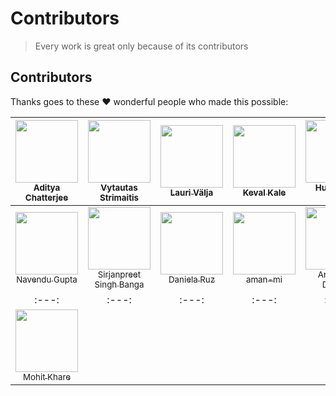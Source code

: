 # Contributors

> Every work is great only because of its contributors

## Contributors

Thanks goes to these ❤️ wonderful people who made this possible:

<!-- ALL-CONTRIBUTORS-LIST:START - Do not remove or modify this section -->
| [<img src="https://avatars3.githubusercontent.com/u/10634210?v=4" width="100px;"/><br /><sub>Aditya Chatterjee</sub>](https://github.com/AdiChat)<br /> | [<img src="https://avatars2.githubusercontent.com/u/14166032?v=4" width="100px;"/><br /><sub>Vytautas Strimaitis</sub>](https://github.com/vstrimaitis)<br /> | [<img src="https://avatars3.githubusercontent.com/u/8721312?v=4" width="100px;"/><br /><sub>Lauri Välja</sub>](https://github.com/OFFLlNE)<br /> | [<img src="https://avatars1.githubusercontent.com/u/26284185?v=4" width="100px;"/><br /><sub>Keval Kale</sub>](https://github.com/jainkeval)<br /> | [<img src="https://avatars2.githubusercontent.com/u/1932305?v=4" width="100px;"/><br /><sub>Hung-Wei Chiu</sub>](https://github.com/hwchiu)<br /> | [<img src="https://avatars1.githubusercontent.com/u/13018182?v=4" width="100px;"/><br /><sub>Aakash Bhattacharya</sub>](https://github.com/abbh07)<br /> |
| :---: | :---: | :---: | :---: | :---: | :---: |
| [<img src="https://avatars3.githubusercontent.com/u/23060327?v=4" width="100px;"/><br /><sub>Navendu Gupta</sub>](https://github.com/navendu29)<br /> | [<img src="https://avatars1.githubusercontent.com/u/22820957?v=4" width="100px;"/><br /><sub>Sirjanpreet Singh Banga</sub>](https://github.com/sirjan13)<br /> | [<img src="https://avatars0.githubusercontent.com/u/11931391?v=4" width="100px;"/><br /><sub>Daniela Ruz</sub>](https://github.com/druzmieres)<br /> | [<img src="https://avatars1.githubusercontent.com/u/32430978?v=4" width="100px;"/><br /><sub>aman-mi</sub>](https://github.com/aman-mi)<br /> | [<img src="https://avatars3.githubusercontent.com/u/6378532?v=4" width="100px;"/><br /><sub>Anurag El Dorado</sub>](https://github.com/aedorado)<br /> | [<img src="https://avatars2.githubusercontent.com/u/23054280?v=4" width="100px;"/><br /><sub>charul97</sub>](https://github.com/charul97)<br /> 
| :---: | :---: | :---: | :---: | :---: | :---: |
| [<img src="https://avatars3.githubusercontent.com/u/16002727?v=4" width="100px;"/><br /><sub>Mohit Khare</sub>](https://github.com/mkfeuhrer)<br />
<!-- ALL-CONTRIBUTORS-LIST:END -->
